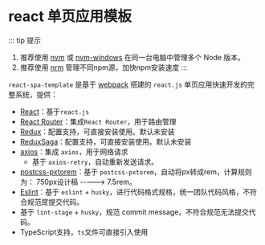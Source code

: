 # react 单页应用模板
::: tip 提示
1. 推荐使用 [nvm](https://github.com/creationix/nvm) 或 [nvm-windows](https://github.com/coreybutler/nvm-windows) 在同一台电脑中管理多个 Node 版本。
2. 推荐使用 [nrm](https://github.com/Pana/nrm) 管理不同npm源，加快npm安装速度
:::

`react-spa-template` 是基于 [webpack](https://webpack.js.org/) 搭建的 `react.js` 单页应用快速开发的完整系统，提供：
- [React](https://reactjs.org/)：基于`react.js`
- [React Router](https://reacttraining.com/react-router/web/guides/quick-start)：集成`React Router`，用于路由管理
- [Redux](https://redux.js.org/)：配置支持，可直接安装使用。默认未安装
- [ReduxSaga](https://redux-saga.js.org/)：配置支持，可直接安装使用。默认未安装
- [axios](https://www.kancloud.cn/yunye/axios/234845)：集成 `axios`，用于网络请求
  - 基于 `axios-retry`，自动重新发送请求。
- [postcss-pxtorem](https://github.com/cuth/postcss-pxtorem)：基于 `postcss-pxtorem`，自动将px转成rem，计算规则为： 750px设计稿 -----> 7.5rem。
- [Eslint](http://eslint.org/)：基于 `eslint` + `husky`，进行代码格式规格，统一团队代码风格，不符合规范㞏提交代码。
- 基于 `lint-stage` + `husky`，规范 commit message，不符合规范无法提交代码。
- TypeScript支持，`ts`文件可直接引入使用
